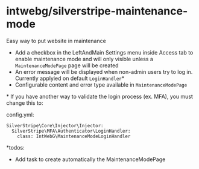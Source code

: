 <h1>intwebg/silverstripe-maintenance-mode</h1>
<p>Easy way to put website in maintenance</p>
<ul>
  <li>Add a checkbox in the LeftAndMain Settings menu inside Access tab to enable maintenance mode and will only visible unless a <code>MaintenanceModePage</code> page will be created</li>
  <li>An error message will be displayed when non-admin users try to log in. Currently applyied on default <code>LoginHandler</code>*</li>
  <li>Configurable content and error type available in <code>MaintenanceModePage</code></li>
</ul>
<p>* If you have another way to validate the login process (ex. MFA), you must change this to:</p>


<p>config.yml:</p>

```
SilverStripe\Core\Injector\Injector:
  SilverStripe\MFA\Authenticator\LoginHandler:
    class: IntWebG\MaintenanceModeLoginHandler
```

*todos:
- Add task to create automatically the MaintenanceModePage
